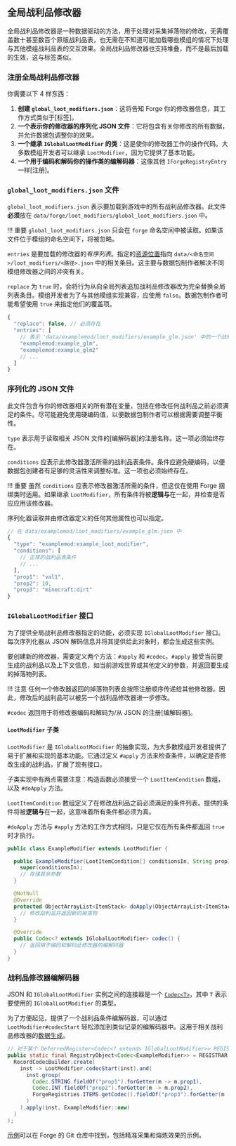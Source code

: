 ## 全局战利品修改器
全局战利品修改器是一种数据驱动的方法，用于处理对采集掉落物的修改，无需覆盖数十甚至数百个原版战利品表，也无需在不知道可能加载哪些模组的情况下处理与其他模组战利品表的交互效果。全局战利品修改器也支持堆叠，而不是最后加载的生效，这与标签类似。

### 注册全局战利品修改器
你需要以下 4 样东西：
1. **创建 `global_loot_modifiers.json`**：这将告知 Forge 你的修改器信息，其工作方式类似于[标签]。
2. **一个表示你的修改器的序列化 JSON 文件**：它将包含有关你修改的所有数据，并允许数据包调整你的效果。
3. **一个继承 `IGlobalLootModifier` 的类**：这是使你的修改器工作的操作代码。大多数模组开发者可以继承 `LootModifier`，因为它提供了基本功能。
4. **一个用于编码和解码你的操作类的编解码器**：这像其他 `IForgeRegistryEntry` 一样[注册]。

### `global_loot_modifiers.json` 文件
`global_loot_modifiers.json` 表示要加载到游戏中的所有战利品修改器。此文件**必须**放在 `data/forge/loot_modifiers/global_loot_modifiers.json` 中。

!!! 重要
    `global_loot_modifiers.json` 只会在 `forge` 命名空间中被读取。如果该文件位于模组的命名空间下，将被忽略。

`entries` 是要加载的修改器的*有序列表*。指定的[资源位置][resloc]指向 `data/<命名空间>/loot_modifiers/<路径>.json` 中的相关条目。这主要与数据包制作者解决不同模组修改器之间的冲突有关。

`replace` 为 `true` 时，会将行为从向全局列表追加战利品修改器改为完全替换全局列表条目。模组开发者为了与其他模组实现兼容，应使用 `false`。数据包制作者可能希望使用 `true` 来指定他们的覆盖项。

```js
{
  "replace": false, // 必须存在
  "entries": [
    // 表示 'data/examplemod/loot_modifiers/example_glm.json' 中的一个战利品修改器
    "examplemod:example_glm",
    "examplemod:example_glm2"
    // ...
  ]
}
```

### 序列化的 JSON 文件
此文件包含与你的修改器相关的所有潜在变量，包括在修改任何战利品之前必须满足的条件。尽可能避免使用硬编码值，以便数据包制作者可以根据需要调整平衡性。

`type` 表示用于读取相关 JSON 文件的[编解码器]的注册名称。这一项必须始终存在。

`conditions` 应表示此修改器激活所需的战利品表条件。条件应避免硬编码，以便数据包创建者有足够的灵活性来调整标准。这一项也必须始终存在。

!!! 重要
    虽然 `conditions` 应表示修改器激活所需的条件，但这仅在使用 Forge 捆绑类时适用。如果继承 `LootModifier`，所有条件将被**逻辑与**在一起，并检查是否应应用该修改器。

序列化器读取并由修改器定义的任何其他属性也可以指定。

```js
// 在 data/examplemod/loot_modifiers/example_glm.json 中
{
  "type": "examplemod:example_loot_modifier",
  "conditions": [
    // 正常的战利品表条件
    // ...
  ],
  "prop1": "val1",
  "prop2": 10,
  "prop3": "minecraft:dirt"
}
```

### `IGlobalLootModifier` 接口
为了提供全局战利品修改器指定的功能，必须实现 `IGlobalLootModifier` 接口。每次序列化器从 JSON 解码信息并将其提供给此对象时，都会生成这些实例。

要创建新的修改器，需要定义两个方法：`#apply` 和 `#codec`。`#apply` 接受当前要生成的战利品以及上下文信息，如当前游戏世界或其他定义的参数，并返回要生成的掉落物列表。

!!! 注意
    任何一个修改器返回的掉落物列表会按照注册顺序传递给其他修改器。因此，修改后的战利品可以被另一个战利品修改器进一步修改。

`#codec` 返回用于将修改器编码和解码为/从 JSON 的注册[编解码器]。

#### `LootModifier` 子类
`LootModifier` 是 `IGlobalLootModifier` 的抽象实现，为大多数模组开发者提供了易于扩展和实现的基本功能。它通过定义 `#apply` 方法来检查条件，以确定是否修改生成的战利品，扩展了现有接口。

子类实现中有两点需要注意：构造函数必须接受一个 `LootItemCondition` 数组，以及 `#doApply` 方法。

`LootItemCondition` 数组定义了在修改战利品之前必须满足的条件列表。提供的条件将被**逻辑与**在一起，这意味着所有条件都必须为真。

`#doApply` 方法与 `#apply` 方法的工作方式相同，只是它仅在所有条件都返回 `true` 时才执行。

```java
public class ExampleModifier extends LootModifier {

  public ExampleModifier(LootItemCondition[] conditionsIn, String prop1, int prop2, Item prop3) {
    super(conditionsIn);
    // 存储其余参数
  }

  @NotNull
  @Override
  protected ObjectArrayList<ItemStack> doApply(ObjectArrayList<ItemStack> generatedLoot, LootContext context) {
    // 修改战利品并返回新的掉落物
  }

  @Override
  public Codec<? extends IGlobalLootModifier> codec() {
    // 返回用于编码和解码此修改器的编解码器
  }
}
```

### 战利品修改器编解码器
JSON 和 `IGlobalLootModifier` 实例之间的连接器是一个 [`Codec<T>`][codecdef]，其中 `T` 表示要使用的 `IGlobalLootModifier` 的类型。

为了方便起见，提供了一个战利品条件编解码器，可以通过 `LootModifier#codecStart` 轻松添加到类似记录的编解码器中。这用于相关战利品修改器的[数据生成][datagen]。

```java
// 对于某个 DeferredRegister<Codec<? extends IGlobalLootModifier>> REGISTRAR
public static final RegistryObject<Codec<ExampleModifier>> = REGISTRAR.register("example_codec", () ->
  RecordCodecBuilder.create(
    inst -> LootModifier.codecStart(inst).and(
      inst.group(
        Codec.STRING.fieldOf("prop1").forGetter(m -> m.prop1),
        Codec.INT.fieldOf("prop2").forGetter(m -> m.prop2),
        ForgeRegistries.ITEMS.getCodec().fieldOf("prop3").forGetter(m -> m.prop3)
      )
    ).apply(inst, ExampleModifier::new)
  )
);
```

[示例][examples]可以在 Forge 的 Git 仓库中找到，包括精准采集和熔炼效果的示例。

[tags]: ./tags.md
[resloc]: ../../concepts/resources.md#ResourceLocation
[codec]: #the-loot-modifier-codec
[registered]: ../../concepts/registries.md#methods-for-registering
[codecdef]: ../../datastorage/codecs.md
[datagen]: ../../datagen/server/glm.md
[examples]: https://github.com/MinecraftForge/MinecraftForge/blob/1.20.x/src/test/java/net/minecraftforge/debug/gameplay/loot/GlobalLootModifiersTest.java
